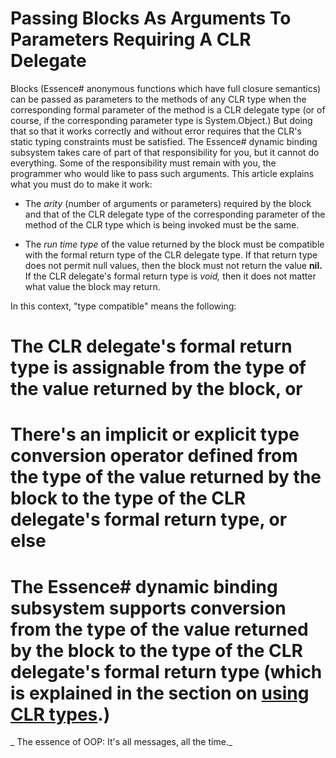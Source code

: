 # Passing Blocks As Arguments To Parameters Requiring A CLR Delegate
Blocks (Essence# anonymous functions which have full closure semantics) can be passed as parameters to the methods of any CLR type when the corresponding formal parameter of the method is a CLR delegate type (or of course, if the corresponding parameter type is System.Object.) But doing that so that it works correctly and without error requires that the CLR's static typing constraints must be satisfied. The Essence# dynamic binding subsystem takes care of part of that responsibility for you, but it cannot do everything. Some of the responsibility must remain with you, the programmer who would like to pass such arguments.  This article explains what you must do to make it work:

* The _arity_ (number of arguments or parameters) required by the block and that of the CLR delegate type of the corresponding parameter of the method of the CLR type which is being invoked must be the same.

* The _run time type_ of the value returned by the block must be compatible with the formal return type of the CLR delegate type. If that return type does not permit null values, then the block must not return the value **nil.** If the CLR delegate's formal return type is _void,_ then it does not matter what value the block may return.

In this context, "type compatible" means the following:


# The CLR delegate's formal return type  is assignable from the type of the value returned by the block, or

# There's an implicit or explicit type conversion operator defined from the type of the value returned by the block to the type of the CLR delegate's formal return type, or else

# The Essence# dynamic binding subsystem supports conversion from the type of the value returned by the block to the type of the CLR delegate's formal return type (which is explained in the section on [using CLR types](using-CLR-types).)

_
The essence of OOP: It's all messages, all the time._
